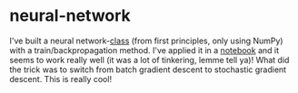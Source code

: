 # neural-network
I've built a neural network-[class](https://github.com/magnushelliesen/neural-network/blob/main/neural_network/neural_network.py) (from first principles, only using NumPy) with a train/backpropagation method. I've applied it in a [notebook](https://github.com/magnushelliesen/neural-network/blob/main/neural-network.ipynb) and it seems to work really well (it was a lot of tinkering, lemme tell ya)! What did the trick was to switch from batch gradient descent to stochastic gradient descent. This is really cool!

